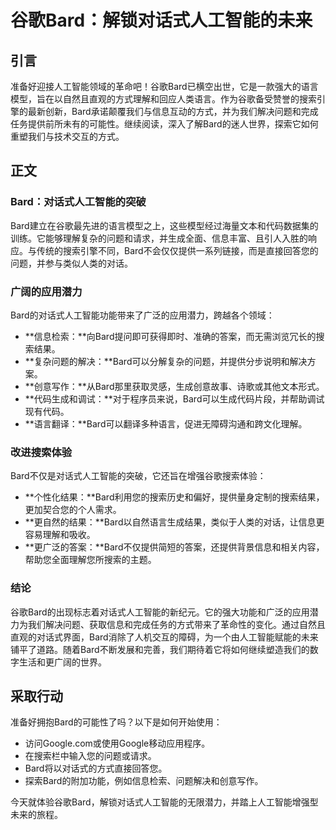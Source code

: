 # 谷歌Bard：解锁对话式人工智能的未来

## 引言

准备好迎接人工智能领域的革命吧！谷歌Bard已横空出世，它是一款强大的语言模型，旨在以自然且直观的方式理解和回应人类语言。作为谷歌备受赞誉的搜索引擎的最新创新，Bard承诺颠覆我们与信息互动的方式，并为我们解决问题和完成任务提供前所未有的可能性。继续阅读，深入了解Bard的迷人世界，探索它如何重塑我们与技术交互的方式。

## 正文

### Bard：对话式人工智能的突破

Bard建立在谷歌最先进的语言模型之上，这些模型经过海量文本和代码数据集的训练。它能够理解复杂的问题和请求，并生成全面、信息丰富、且引人入胜的响应。与传统的搜索引擎不同，Bard不会仅仅提供一系列链接，而是直接回答您的问题，并参与类似人类的对话。

### 广阔的应用潜力

Bard的对话式人工智能功能带来了广泛的应用潜力，跨越各个领域：

- **信息检索：**向Bard提问即可获得即时、准确的答案，而无需浏览冗长的搜索结果。
- **复杂问题的解决：**Bard可以分解复杂的问题，并提供分步说明和解决方案。
- **创意写作：**从Bard那里获取灵感，生成创意故事、诗歌或其他文本形式。
- **代码生成和调试：**对于程序员来说，Bard可以生成代码片段，并帮助调试现有代码。
- **语言翻译：**Bard可以翻译多种语言，促进无障碍沟通和跨文化理解。

### 改进搜索体验

Bard不仅是对话式人工智能的突破，它还旨在增强谷歌搜索体验：

- **个性化结果：**Bard利用您的搜索历史和偏好，提供量身定制的搜索结果，更加契合您的个人需求。
- **更自然的结果：**Bard以自然语言生成结果，类似于人类的对话，让信息更容易理解和吸收。
- **更广泛的答案：**Bard不仅提供简短的答案，还提供背景信息和相关内容，帮助您全面理解您所搜索的主题。

### 结论

谷歌Bard的出现标志着对话式人工智能的新纪元。它的强大功能和广泛的应用潜力为我们解决问题、获取信息和完成任务的方式带来了革命性的变化。通过自然且直观的对话式界面，Bard消除了人机交互的障碍，为一个由人工智能赋能的未来铺平了道路。随着Bard不断发展和完善，我们期待着它将如何继续塑造我们的数字生活和更广阔的世界。

## 采取行动

准备好拥抱Bard的可能性了吗？以下是如何开始使用：

- 访问Google.com或使用Google移动应用程序。
- 在搜索栏中输入您的问题或请求。
- Bard将以对话式的方式直接回答您。
- 探索Bard的附加功能，例如信息检索、问题解决和创意写作。

今天就体验谷歌Bard，解锁对话式人工智能的无限潜力，并踏上人工智能增强型未来的旅程。
